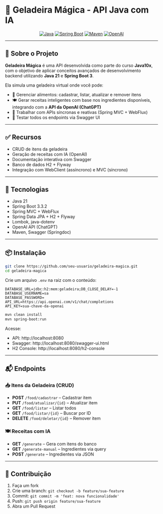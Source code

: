 # 🧊 Geladeira Mágica - API Java com IA

<div align="center">
 
</div>

<div align="center">

[![Java](https://img.shields.io/badge/Java-21-blue?logo=java)](https://www.oracle.com/java/)  [![Spring Boot](https://img.shields.io/badge/Spring_Boot-3.3.2-success?logo=springboot)](https://spring.io/projects/spring-boot)  [![Maven](https://img.shields.io/badge/Maven-3.8+-brightgreen?logo=apachemaven)](https://maven.apache.org/)  [![OpenAI](https://img.shields.io/badge/OpenAI-Integrado-brightgreen?logo=openai)](https://openai.com/)

</div>

---

## 📌 Sobre o Projeto

**Geladeira Mágica** é uma API desenvolvida como parte do curso **Java10x**, com o objetivo de aplicar conceitos avançados de desenvolvimento backend utilizando **Java 21** e **Spring Boot 3**.

Ela simula uma geladeira virtual onde você pode:

- 🧊 Gerenciar alimentos: cadastrar, listar, atualizar e remover itens  
- 🍽️ Gerar receitas inteligentes com base nos ingredientes disponíveis, integrando com a **API da OpenAI (ChatGPT)**  
- 🔁 Trabalhar com APIs síncronas e reativas (Spring MVC + WebFlux)  
- 📄 Testar todos os endpoints via Swagger UI  

---

## ✅ Recursos

- CRUD de itens da geladeira  
- Geração de receitas com IA (OpenAI)  
- Documentação interativa com Swagger  
- Banco de dados H2 + Flyway  
- Integração com WebClient (assíncrono) e MVC (síncrono)  

---

## 🧰 Tecnologias

- Java 21  
- Spring Boot 3.3.2  
- Spring MVC + WebFlux  
- Spring Data JPA + H2 + Flyway  
- Lombok, java-dotenv  
- OpenAI API (ChatGPT)  
- Maven, Swagger (Springdoc)  

---

## 📦 Instalação

```bash
git clone https://github.com/seu-usuario/geladeira-magica.git
cd geladeira-magica
```

Crie um arquivo `.env` na raiz com o conteúdo:

```
DATABASE_URL=jdbc:h2:mem:geladeira;DB_CLOSE_DELAY=-1
DATABASE_USERNAME=sa
DATABASE_PASSWORD=
API_URL=https://api.openai.com/v1/chat/completions
API_KEY=sua-chave-da-openai
```

```bash
mvn clean install
mvn spring-boot:run
```

Acesse:
- API: http://localhost:8080  
- Swagger: http://localhost:8080/swagger-ui.html  
- H2 Console: http://localhost:8080/h2-console  

---

## 📬 Endpoints

### 📥 Itens da Geladeira (CRUD)

- **POST** `/food/cadastrar` – Cadastrar item  
- **PUT** `/food/atualizar/{id}` – Atualizar item  
- **GET** `/food/listar` – Listar todos  
- **GET** `/food/listar/{id}` – Buscar por ID  
- **DELETE** `/food/deletar/{id}` – Remover item  

### 🍽️ Receitas com IA

- **GET** `/generate` – Gera com itens do banco  
- **GET** `/generate-manual` – Ingredientes via query  
- **POST** `/generate` – Ingredientes via JSON  

---

## 🤝 Contribuição

1. Faça um fork  
2. Crie uma branch: `git checkout -b feature/sua-feature`  
3. Commit: `git commit -m 'feat: nova funcionalidade'`  
4. Push: `git push origin feature/sua-feature`  
5. Abra um Pull Request  


